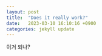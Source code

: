 ```yaml
---
layout: post
title:  "Does it really work?"
date:   2023-03-10 16:10:16 +0900
categories: jekyll update
---
```

이거 되나?